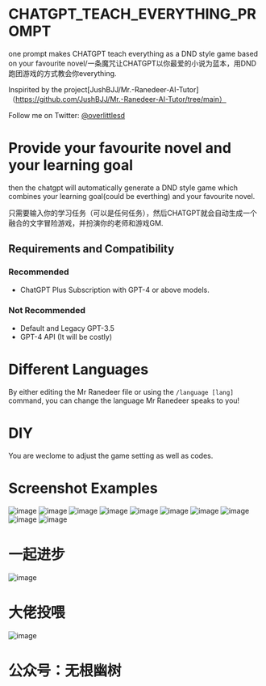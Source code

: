 # CHATGPT_TEACH_EVERYTHING_PROMPT
one prompt makes CHATGPT teach everything as a DND style game based on your favourite novel/一条魔咒让CHATGPT以你最爱的小说为蓝本，用DND跑团游戏的方式教会你everything.

Inspirited by the project[JushBJJ/Mr.-Ranedeer-AI-Tutor]（https://github.com/JushBJJ/Mr.-Ranedeer-AI-Tutor/tree/main）

Follow me on Twitter: [@overlittlesd](https://twitter.com/overlittlesd)

# Provide your favourite novel and your learning goal

then the chatgpt will automatically generate a DND style game which combines your learning goal(could be everthing) and your favourite novel.

只需要输入你的学习任务（可以是任何任务），然后CHATGPT就会自动生成一个融合的文字冒险游戏，并扮演你的老师和游戏GM.

## Requirements and Compatibility

### Recommended
- ChatGPT Plus Subscription with GPT-4 or above models.
### Not Recommended
- Default and Legacy GPT-3.5
- GPT-4 API (It will be costly)

# Different Languages
By either editing the Mr Ranedeer file or using the `/language [lang]` command, you can change the language Mr Ranedeer speaks to you!

# DIY
You are weclome to adjust the game setting as well as codes.

# Screenshot Examples
![image](images/1.png)
![image](images/10.png)
![image](images/2.png)
![image](images/3.png)
![image](images/4.png)
![image](images/5.png)
![image](images/6.png)
![image](images/7.png)
![image](images/8.png)
![image](images/9.png)

# 一起进步
![image](images/11.jpg)

# 大佬投喂
![image](images/12.jpg)

# 公众号：无根幽树
